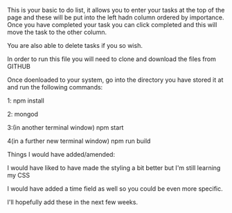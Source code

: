 This is your basic to do list, it allows you to enter your tasks at the top of the page and these will be put into the left hadn column ordered by importance. Once you have completed your task you can click completed and this will move the task to the other column. 

You are also able to delete tasks if you so wish. 

In order to run this file you will need to clone and download the files from GITHUB

Once doenloaded to your system, go into the directory you have stored it at and run the following commands:

1: npm install 

2: mongod

3:(in another terminal window) npm start

4(in a further new terminal window) npm run build

Things I would have added/amended:

I would have liked to have made the styling a bit better but I'm still learning my CSS

I would have added a time field as well so you could be even more specific.

I'll hopefully add these in the next few weeks.